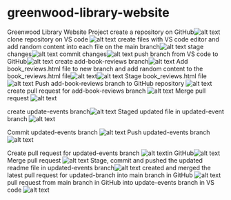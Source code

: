 # greenwood-library-website
Greenwood Library Website Project
create a repository on GitHub![alt text](Git-Capstone-Project2.png)
clone repository on VS code ![alt text](<clone repository.png>)
create files with VS code editor and add random content into each file on the main branch![alt text](Git-Capstone-Project9-3.png)
stage changes![alt text](<Stage changes-1.png>)
commit changes![alt text](<commit changes.png>)
push branch from VS code to GitHub![alt text](<push branch.png>)
create add-book-reviews branch![alt text](<create new branch.png>)
Add book_reviews.html file to new branch and add random content to the book_reviews.html file![alt text](<Add new file to new branch.png>)![alt text](<Add random content to new file.png>)
Stage book_reviews.html file![alt text](<Stage book_reviews.html file.png>)
Push add-book-reviews branch to GitHub repository ![alt text](<Push add-book-reviews branch to GitHub repository.png>)
create pull request for add-book-reviews branch ![alt text](<create pull request for second branch.png>)
Merge pull request ![alt text](<merge pull request.png>)

create update-events branch![alt text](<create update-events branch.png>)
Staged updated file in updated-event branch ![alt text](<stage updated events.html file.png>)

 Commit updated-events branch ![alt text](<commited updated events.html file.png>)
 Push updated-events branch ![alt text](<push the update-events file to GitHub repository.png>)
  
Create pull request for updated-events branch ![alt text](<pull request for updated-events branch.png>)in GitHub![alt text](<pull request for updated-events branch2.png>) 
Merge pull request ![alt text](<successfully merged pull request for updated-events branch.png>)
Stage, commit and pushed the updated readme file in updated-events branch![alt text](<Stage, commit and push the updated readme file.png>)
created and merged the latest pull request for updated-branch into main branch in GitHub ![alt text](<successfully merged the latest pull request for updated-events branch.png>)
pull request from main branch in GitHub into update-events branch in VS code ![alt text](<pull request from main branch.png>)
